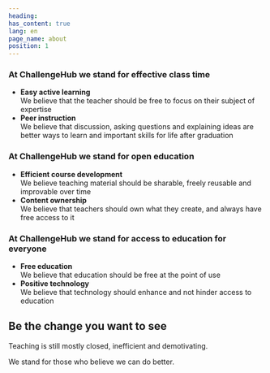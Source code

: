 ```yaml
---
heading:
has_content: true
lang: en
page_name: about
position: 1
---
```


### At ChallengeHub we stand for effective class time

- __Easy active learning__  
We believe that the teacher should be free to focus on their subject of expertise
- __Peer instruction__  
We believe that discussion, asking questions and explaining ideas are better ways to learn and important skills for life after graduation

### At ChallengeHub we stand for open education

- __Efficient course development__  
We believe teaching material should be sharable, freely reusable and improvable over time
- __Content ownership__  
We believe that teachers should own what they create, and always have free access to it

### At ChallengeHub we stand for access to education for everyone

- __Free education__  
We believe that education should be free at the point of use
- __Positive technology__  
We believe that technology should enhance and not hinder access to education

## Be the change you want to see

Teaching is still mostly closed, inefficient and demotivating.

We stand for those who believe we can do better.
